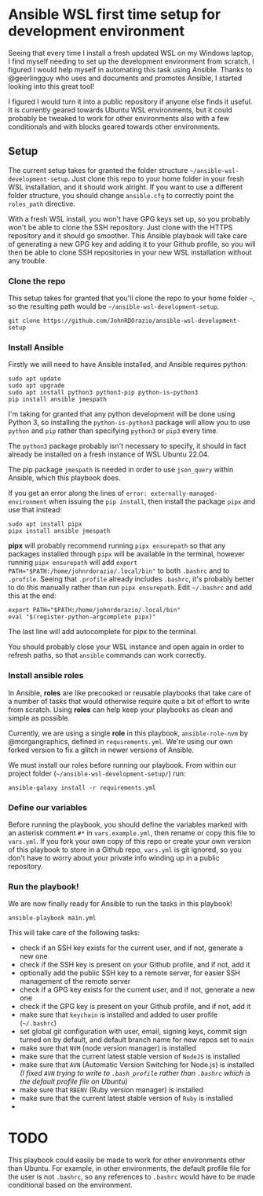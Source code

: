 # Ansible WSL first time setup for development environment
Seeing that every time I install a fresh updated WSL on my Windows laptop,
I find myself needing to set up the development environment from scratch,
I figured I would help myself in automating this task using Ansible.
Thanks to @geerlingguy who uses and documents and promotes Ansible, I started looking into this great tool!

I figured I would turn it into a public repository if anyone else finds it useful.
It is currently geared towards Ubuntu WSL environments,
but it could probably be tweaked to work for other environments also with a few conditionals
and with blocks geared towards other environments.

## Setup
The current setup takes for granted the folder structure `~/ansible-wsl-development-setup`.
Just clone this repo to your home folder in your fresh WSL installation, and it should work alright.
If you want to use a different folder structure, you should change `ansible.cfg` to correctly point the `roles_path` directive.

With a fresh WSL install, you won't have GPG keys set up, so you probably won't be able to clone the SSH repository.
Just clone with the HTTPS repository and it should go smoother.
This Ansible playbook will take care of generating a new GPG key and adding it to your Github profile,
so you will then be able to clone SSH repositories in your new WSL installation without any trouble.

### Clone the repo
This setup takes for granted that you'll clone the repo to your home folder `~`,
so the resulting path would be `~/ansible-wsl-development-setup`.
```shell
git clone https://github.com/JohnRDOrazio/ansible-wsl-development-setup
```

### Install Ansible
Firstly we will need to have Ansible installed, and Ansible requires python:
```shell
sudo apt update
sudo apt upgrade
sudo apt install python3 python3-pip python-is-python3
pip install ansible jmespath 
```

I'm taking for granted that any python development will be done using Python 3,
so installing the `python-is-python3` package will allow you to use `python` and `pip`
rather than specifying `python3` or `pip3` every time.

The `python3` package probably isn't necessary to specify,
it should in fact already be installed on a fresh instance of WSL Ubuntu 22.04.

The pip package `jmespath` is needed in order to use `json_query` within Ansible, which this playbook does.

If you get an error along the lines of `error: externally-managed-environment` when issuing the `pip install`,
then install the package `pipx` and use that instead:
```
sudo apt install pipx
pipx install ansible jmespath
```

**pipx** will probably recommend running `pipx ensurepath` so that any packages installed through `pipx` will be available in the terminal,
however running `pipx ensurepath` will add `export PATH="$PATH:/home/johnrdorazio/.local/bin"` to both `.bashrc` and to `.profile`.
Seeing that `.profile` already includes `.bashrc`, it's probably better to do this manually rather than run `pipx ensurepath`.
Edit `~/.bashrc` and add this at the end:

```
export PATH="$PATH:/home/johnrdorazio/.local/bin"
eval "$(register-python-argcomplete pipx)"
```

The last line will add autocomplete for pipx to the terminal.

You should probably close your WSL instance and open again in order to refresh paths,
so that `ansible` commands can work correctly.

### Install ansible roles
In Ansible, **roles** are like precooked or reusable playbooks that take care of a number of tasks
that would otherwise require quite a bit of effort to write from scratch. Using **roles** can help
keep your playbooks as clean and simple as possible.

Currently, we are using a single **role** in this playbook, `ansible-role-nvm` by @morgangraphics,
defined in `requirements.yml`. We're using our own forked version to fix a glitch in newer versions of Ansible.

We must install our roles before running our playbook. From within our project folder (`~/ansible-wsl-development-setup/`) run:
```shell
ansible-galaxy install -r requirements.yml
```

### Define our variables
Before running the playbook, you should define the variables marked with an asterisk comment `#*`
in `vars.example.yml`, then rename or copy this file to `vars.yml`.
If you fork your own copy of this repo or create your own version of this playbook to store in a Github repo,
`vars.yml` is git ignored, so you don't have to worry about your private info winding up in a public repository.

### Run the playbook!
We are now finally ready for Ansible to run the tasks in this playbook!
```shell
ansible-playbook main.yml
```

This will take care of the following tasks:
- check if an SSH key exists for the current user, and if not, generate a new one
- check if the SSH key is present on your Github profile, and if not, add it
- optionally add the public SSH key to a remote server, for easier SSH management of the remote server
- check if a GPG key exists for the current user, and if not, generate a new one
- check if the GPG key is present on your Github profile, and if not, add it
- make sure that `keychain` is installed and added to user profile (`~/.bashrc`)
- set global git configuration with user, email, signing keys, commit sign turned on by default, and default branch name for new repos set to `main`
- make sure that `NVM` (node version manager) is installed
- make sure that the current latest stable version of `NodeJS` is installed
- make sure that `AVN` (Automatic Version Switching for Node.js) is installed  
   *(I fixed `AVN` trying to write to `.bash_profile` rather than `.bashrc` which is the default profile file on Ubuntu)*
- make sure that `RBENV` (Ruby version manager) is installed
- make sure that the current latest stable version of `Ruby` is installed
- 

# TODO
This playbook could easily be made to work for other environments other than Ubuntu.
For example, in other environments, the default profile file for the user is not `.bashrc`,
so any references to `.bashrc` would have to be made conditional based on the environment.
